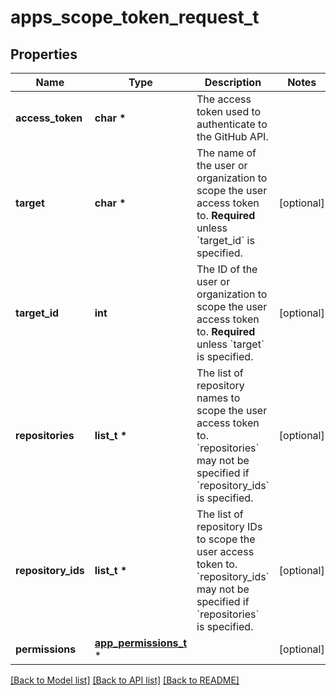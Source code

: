 # apps_scope_token_request_t

## Properties
Name | Type | Description | Notes
------------ | ------------- | ------------- | -------------
**access_token** | **char \*** | The access token used to authenticate to the GitHub API. | 
**target** | **char \*** | The name of the user or organization to scope the user access token to. **Required** unless &#x60;target_id&#x60; is specified. | [optional] 
**target_id** | **int** | The ID of the user or organization to scope the user access token to. **Required** unless &#x60;target&#x60; is specified. | [optional] 
**repositories** | **list_t \*** | The list of repository names to scope the user access token to. &#x60;repositories&#x60; may not be specified if &#x60;repository_ids&#x60; is specified. | [optional] 
**repository_ids** | **list_t \*** | The list of repository IDs to scope the user access token to. &#x60;repository_ids&#x60; may not be specified if &#x60;repositories&#x60; is specified. | [optional] 
**permissions** | [**app_permissions_t**](app_permissions.md) \* |  | [optional] 

[[Back to Model list]](../README.md#documentation-for-models) [[Back to API list]](../README.md#documentation-for-api-endpoints) [[Back to README]](../README.md)


